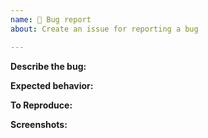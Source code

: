```yaml
---
name: 🐛 Bug report
about: Create an issue for reporting a bug

---
```


<!-- In order to make the process easier, we've included a bug report template. 
 Keep the title entirely in lowercase with the exception of proper nouns, acronyms, and terms.
 Please, add as much detail as possible into your bug report. -->


**Describe the bug:**
<!-- A clear description of what the bug is. -->


**Expected behavior:**
<!-- A clear description of what you expected to happen. -->


**To Reproduce:**
<!-- Steps to reproduce the behavior. -->


**Screenshots:**
<!-- If applicable, add screenshots to help explain your problem. -->
